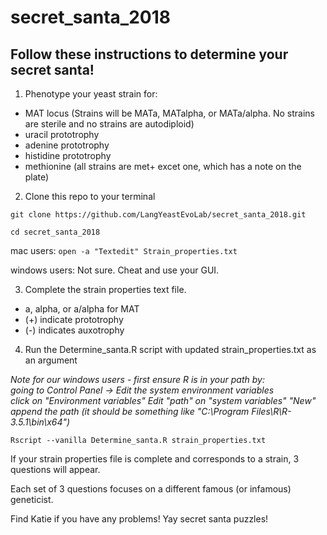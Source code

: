 # secret_santa_2018

## Follow these instructions to determine your secret santa! 

1) Phenotype your yeast strain for: 
  - MAT locus (Strains will be MATa, MATalpha, or MATa/alpha. No strains are sterile and no strains are autodiploid)
  - uracil prototrophy
  - adenine prototrophy
  - histidine prototrophy
  - methionine (all strains are met+ excet one, which has a note on the plate) 
  
 2) Clone this repo to your terminal 
 
 `git clone https://github.com/LangYeastEvoLab/secret_santa_2018.git` 
 
 `cd secret_santa_2018`
 
 mac users: `open -a "Textedit" Strain_properties.txt`
 
 windows users: Not sure. Cheat and use your GUI. 
 
 
 3) Complete the strain properties text file. 
  - a, alpha, or a/alpha for MAT
  - (+) indicate prototrophy
  - (-) indicates auxotrophy
  
  4) Run the Determine_santa.R script with updated strain_properties.txt as an argument
  
  *Note for our windows users - first ensure R is in your path by:  
  going to Control Panel -> Edit the system environment variables  
  click on "Environment variables" 
  Edit "path" on "system variables" "New"  
  append the path (it should be something like "C:\Program Files\R\R-3.5.1\bin\x64")*
   
   `Rscript --vanilla Determine_santa.R strain_properties.txt` 
   
   If your strain properties file is complete and corresponds to a strain, 3 questions will appear. 
   
   Each set of 3 questions focuses on a different famous (or infamous) geneticist. 
   
   Find Katie if you have any problems! Yay secret santa puzzles! 
  
